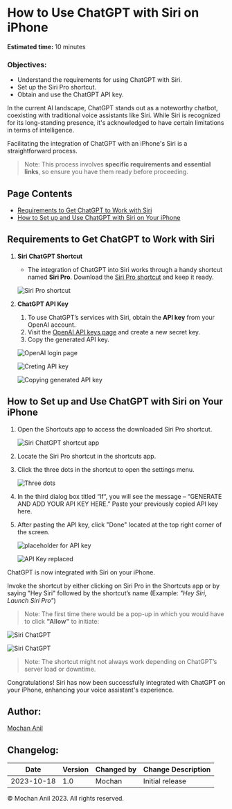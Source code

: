 # How to Use ChatGPT with Siri on iPhone

**Estimated time:** 10 minutes

### Objectives:
- Understand the requirements for using ChatGPT with Siri.
- Set up the Siri Pro shortcut.
- Obtain and use the ChatGPT API key.

In the current AI landscape, ChatGPT stands out as a noteworthy chatbot, coexisting with traditional voice assistants like Siri. While Siri is recognized for its long-standing presence, it's acknowledged to have certain limitations in terms of intelligence.  

Facilitating the integration of ChatGPT with an iPhone's Siri is a straightforward process.  

> Note: This process involves **specific requirements and essential links**, so ensure you have them ready before proceeding.

## Page Contents

- [Requirements to Get ChatGPT to Work with Siri](#requirements-to-get-chatgpt-to-work-with-siri)
- [How to Set up and Use ChatGPT with Siri on Your iPhone](#how-to-set-up-and-use-chatgpt-with-siri-on-your-iphone)

## Requirements to Get ChatGPT to Work with Siri

1. **Siri ChatGPT Shortcut**
   - The integration of ChatGPT into Siri works through a handy shortcut named **Siri Pro**. Download the [Siri Pro shortcut](https://www.icloud.com/shortcuts/e3b3a71269364bbd9cadef9c7fefbba0) and keep it ready.
   
    ![Siri Pro shortcut](https://github.com/mochananil/Sample_work/blob/3de43280769451cd70ea4f8c79c3e28c40a3cea2/1.jpeg)

2. **ChatGPT API Key**
   1. To use ChatGPT’s services with Siri, obtain the **API key** from your OpenAI account.
   2. Visit the [OpenAI API keys page](https://platform.openai.com/account/api-keys) and create a new secret key.
   3. Copy the generated API key.
     
   ![OpenAI login page](https://github.com/mochananil/Sample_work/blob/3de43280769451cd70ea4f8c79c3e28c40a3cea2/4.jpg)

   ![Creting API key](https://github.com/mochananil/Sample_work/blob/3de43280769451cd70ea4f8c79c3e28c40a3cea2/5.jpg)
   
   ![Copying generated API key](https://github.com/mochananil/Sample_work/blob/3de43280769451cd70ea4f8c79c3e28c40a3cea2/6.jpg)


## How to Set up and Use ChatGPT with Siri on Your iPhone

1. Open the Shortcuts app to access the downloaded Siri Pro shortcut.
   
   ![Siri ChatGPT shortcut app](https://github.com/mochananil/Sample_work/blob/3de43280769451cd70ea4f8c79c3e28c40a3cea2/7.jpg)

2. Locate the Siri Pro shortcut in the shortcuts app.
3. Click the three dots in the shortcut to open the settings menu.

   ![Three dots](https://github.com/mochananil/Sample_work/blob/f03688f934ab14bdecbec2b2323538b214553f0a/three%20dots.jpg)

4. In the third dialog box titled “If“, you will see the message – “GENERATE AND ADD YOUR API KEY HERE.” Paste your previously copied API key here.
5. After pasting the API key, click "Done" located at the top right corner of the screen.

   ![placeholder for API key](https://github.com/mochananil/Sample_work/blob/3de43280769451cd70ea4f8c79c3e28c40a3cea2/3.jpg)  
   
   ![API Key replaced](https://github.com/mochananil/Sample_work/blob/3de43280769451cd70ea4f8c79c3e28c40a3cea2/8.jpg)

ChatGPT is now integrated with Siri on your iPhone.

Invoke the shortcut by either clicking on Siri Pro in the Shortcuts app or by saying "Hey Siri" followed by the shortcut’s name (Example: *"Hey Siri, Launch Siri Pro"*)

> Note: The first time there would be a pop-up in which you would have to click **"Allow"** to initiate:

   ![Siri ChatGPT](https://github.com/mochananil/Sample_work/blob/3de43280769451cd70ea4f8c79c3e28c40a3cea2/9.jpg)
   
   ![Siri ChatGPT](https://github.com/mochananil/Sample_work/blob/3de43280769451cd70ea4f8c79c3e28c40a3cea2/10.jpg)


> Note: The shortcut might not always work depending on ChatGPT’s server load or downtime.

Congratulations! Siri has now been successfully integrated with ChatGPT on your iPhone, enhancing your voice assistant's experience.

## Author:

[Mochan Anil](https://www.linkedin.com/in/mochan-anil/) 


## Changelog:

| Date |	Version|	Changed by | Change Description |
| ---- | ---- | ---- | ---- |
| 2023-10-18 | 1.0 | Mochan | Initial release |


© Mochan Anil 2023. All rights reserved.

